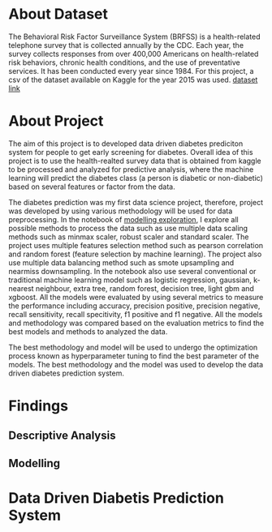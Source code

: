 # About Dataset
The Behavioral Risk Factor Surveillance System (BRFSS) is a health-related telephone survey that is collected annually by the CDC. Each year, the survey collects responses from over 400,000 Americans on health-related risk behaviors, chronic health conditions, and the use of preventative services. It has been conducted every year since 1984. For this project, a csv of the dataset available on Kaggle for the year 2015 was used. [dataset link](https://www.kaggle.com/datasets/alexteboul/diabetes-health-indicators-dataset)

# About Project
The aim of this project is to developed data driven diabetes prediciton system for people to get early screening for diabetes. Overall idea of this project is to use the health-realted survey data that is obtained from kaggle to be processed and analyzed for predictive analysis, where the machine learning will predict the diabetes class (a person is diabetic or non-diabetic) based on several features or factor from the data.

The diabetes prediction was my first data science project, therefore, project was developed by using various methodology will be used for data preprocessing. In the notebook of [modelling exploration](https://github.com/dimashidayat99/Diabetes_Prediction/blob/main/Diabetes%20prediction%20modelling%20exploration.ipynb), I explore all possible methods to process the data such as use multiple data scaling methods such as minmax scaler, robust scaler and standard scaler. The project uses multiple features selection method such as pearson correlation and random forest (feature selection by machine learning). The project also use multiple data balancing method such as smote upsampling and nearmiss downsampling. In the notebook also use several conventional or traditional machine learning model such as logistic regression, gaussian, k-nearest neighbour, extra tree, random forest, decision tree, light gbm and xgboost. All the models were evaluated by using several metrics to measure the performance including accuracy, precision positive, precision negative, recall sensitivity, recall specitivity, f1 positive and f1 negative. All the models and methodology was compared based on the evaluation metrics to find the best models and methods to analyzed the data.

The best methodology and model will be used to undergo the optimization process known as hyperparameter tuning to find the best parameter of the models. The best methodology and the model was used to develop the data driven diabetes prediction system.

# Findings
## Descriptive Analysis



## Modelling

# Data Driven Diabetis Prediction System


